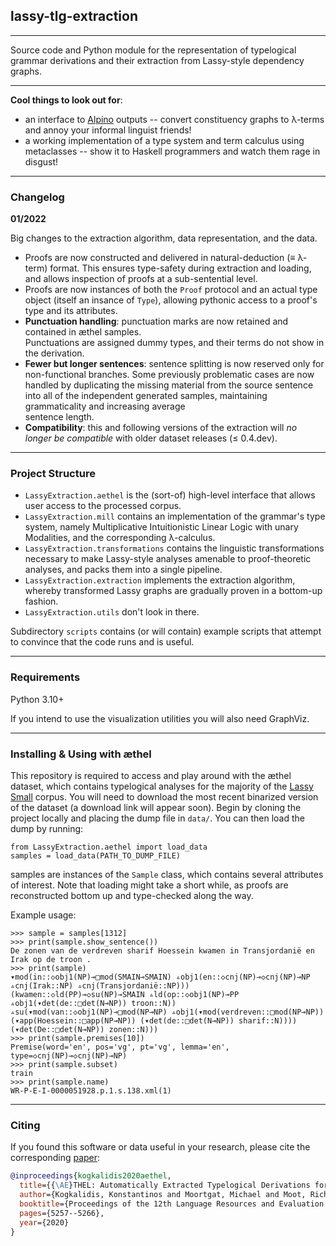 ## lassy-tlg-extraction

---

Source code and Python module for the representation of typelogical grammar derivations and their extraction from 
Lassy-style dependency graphs. 

---

**Cool things to look out for**:
* an interface to [Alpino](http://www.let.rug.nl/vannoord/alp/Alpino/) outputs -- convert constituency graphs to λ-terms and annoy your informal linguist friends!
* a working implementation of a type system and term calculus using metaclasses -- show it to Haskell 
programmers and watch them rage in disgust!

---

### Changelog

**01/2022**

Big changes to the extraction algorithm, data representation, and the data.
* Proofs are now constructed and delivered in natural-deduction (≡ λ-term) format. This ensures type-safety during 
extraction and loading, and allows inspection of proofs at a sub-sentential level.
* Proofs are now instances of both the `Proof` protocol and an actual type object (itself an insance of `Type`), 
allowing pythonic access to a proof's type and its attributes.
* **Punctuation handling**: punctuation marks are now retained and contained in æthel samples.  
Punctuations are assigned dummy types, and their terms do not show in the derivation.
* **Fewer but longer sentences**: sentence splitting is now reserved only for non-functional branches.
Some previously problematic cases are now handled by duplicating the missing material from the source 
sentence into all of the independent generated samples, maintaining grammaticality and increasing average  
sentence length.
* **Compatibility**: this and following versions of the extraction will *no longer be compatible* with 
older dataset releases (≤ 0.4.dev).  
---

### Project Structure
* `LassyExtraction.aethel` is the (sort-of) high-level interface that allows user access to the processed corpus.
* `LassyExtraction.mill` contains an implementation of the grammar's type system, namely 
 Multiplicative Intuitionistic Linear Logic with unary Modalities, and the corresponding λ-calculus.
* `LassyExtraction.transformations` contains the linguistic transformations necessary to make Lassy-style 
 analyses amenable to proof-theoretic analyses, and packs them into a single pipeline.
* `LassyExtraction.extraction` implements the extraction algorithm, whereby transformed Lassy graphs are gradually
proven in a bottom-up fashion.
* `LassyExtraction.utils` don't look in there.

Subdirectory `scripts` contains (or will contain) example scripts that attempt to convince that the code runs and is 
useful.

---

### Requirements
Python 3.10+

If you intend to use the visualization utilities you will also need GraphViz.

---

### Installing & Using with æthel
This repository is required to access and play around with the æthel dataset, which contains typelogical analyses
for the majority of the [Lassy Small](https://taalmaterialen.ivdnt.org/download/lassy-klein-corpus6/) corpus.
You will need to download the most recent binarized version of the dataset (a download link will appear soon). 
Begin by cloning the project locally and placing the dump file in `data/`.
You can then load the dump by running:

```
from LassyExtraction.aethel import load_data
samples = load_data(PATH_TO_DUMP_FILE)
```
samples are instances of the `Sample` class, which contains several attributes of interest. Note that loading might take 
a short while, as proofs are reconstructed bottom up and type-checked along the way.

Example usage:
```
>>> sample = samples[1312]
>>> print(sample.show_sentence())
De zonen van de verdreven sharif Hoessein kwamen in Transjordanië en Irak op de troon .
>>> print(sample)
▾mod(in::◇obj1(NP)⊸□mod(SMAIN⊸SMAIN) ▵obj1(en::◇cnj(NP)⊸◇cnj(NP)⊸NP ▵cnj(Irak::NP) ▵cnj(Transjordanië::NP))) (kwamen::◇ld(PP)⊸◇su(NP)⊸SMAIN ▵ld(op::◇obj1(NP)⊸PP ▵obj1(▾det(de::□det(N⊸NP)) troon::N)) ▵su(▾mod(van::◇obj1(NP)⊸□mod(NP⊸NP) ▵obj1(▾mod(verdreven::□mod(NP⊸NP)) (▾app(Hoessein::□app(NP⊸NP)) (▾det(de::□det(N⊸NP)) sharif::N)))) (▾det(De::□det(N⊸NP)) zonen::N)))
>>> print(sample.premises[10])
Premise(word='en', pos='vg', pt='vg', lemma='en', type=◇cnj(NP)⊸◇cnj(NP)⊸NP)
>>> print(sample.subset)
train
>>> print(sample.name)
WR-P-E-I-0000051928.p.1.s.138.xml(1)
```
---
### Citing
If you found this software or data useful in your research, please cite the corresponding [paper](http://www.lrec-conf.org/proceedings/lrec2020/pdf/2020.lrec-1.647.pdf):
```BibTeX
@inproceedings{kogkalidis2020aethel,
  title={{\AE}THEL: Automatically Extracted Typelogical Derivations for Dutch},
  author={Kogkalidis, Konstantinos and Moortgat, Michael and Moot, Richard},
  booktitle={Proceedings of the 12th Language Resources and Evaluation Conference},
  pages={5257--5266},
  year={2020}
}
```
